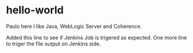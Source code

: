 # hello-world

Paulo here I like Java, WebLogic Server and Coherence.

Added this line to see if Jenkins Job is trigered as expected.
One more line to triger the file output on Jenkins side.
